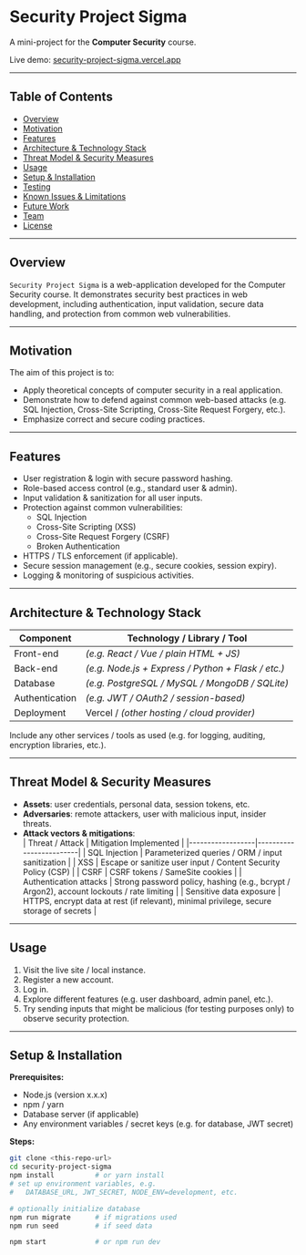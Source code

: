 # Security Project Sigma

A mini-project for the **Computer Security** course.

Live demo: [security-project-sigma.vercel.app](https://security-project-sigma.vercel.app/)

---

## Table of Contents

- [Overview](#overview)  
- [Motivation](#motivation)  
- [Features](#features)  
- [Architecture & Technology Stack](#architecture--technology-stack)  
- [Threat Model & Security Measures](#threat-model--security-measures)  
- [Usage](#usage)  
- [Setup & Installation](#setup--installation)  
- [Testing](#testing)  
- [Known Issues & Limitations](#known-issues--limitations)  
- [Future Work](#future-work)  
- [Team](#team)  
- [License](#license)

---

## Overview

`Security Project Sigma` is a web-application developed for the Computer Security course. It demonstrates security best practices in web development, including authentication, input validation, secure data handling, and protection from common web vulnerabilities.

---

## Motivation

The aim of this project is to:

- Apply theoretical concepts of computer security in a real application.  
- Demonstrate how to defend against common web-based attacks (e.g. SQL Injection, Cross-Site Scripting, Cross-Site Request Forgery, etc.).  
- Emphasize correct and secure coding practices.  

---

## Features

- User registration & login with secure password hashing.  
- Role-based access control (e.g., standard user & admin).  
- Input validation & sanitization for all user inputs.  
- Protection against common vulnerabilities:  
  - SQL Injection  
  - Cross-Site Scripting (XSS)  
  - Cross-Site Request Forgery (CSRF)  
  - Broken Authentication  
- HTTPS / TLS enforcement (if applicable).  
- Secure session management (e.g., secure cookies, session expiry).  
- Logging & monitoring of suspicious activities.

---

## Architecture & Technology Stack

| Component | Technology / Library / Tool |
|-----------|-------------------------------|
| Front-end | *(e.g. React / Vue / plain HTML + JS)* |
| Back-end | *(e.g. Node.js + Express / Python + Flask / etc.)* |
| Database | *(e.g. PostgreSQL / MySQL / MongoDB / SQLite)* |
| Authentication | *(e.g. JWT / OAuth2 / session-based)* |
| Deployment | Vercel / *(other hosting / cloud provider)* |

Include any other services / tools as used (e.g. for logging, auditing, encryption libraries, etc.).

---

## Threat Model & Security Measures

- **Assets**: user credentials, personal data, session tokens, etc.  
- **Adversaries**: remote attackers, user with malicious input, insider threats.  
- **Attack vectors & mitigations**:  
  | Threat / Attack | Mitigation Implemented |
  |------------------|-------------------------|
  | SQL Injection | Parameterized queries / ORM / input sanitization |
  | XSS | Escape or sanitize user input / Content Security Policy (CSP) |
  | CSRF | CSRF tokens / SameSite cookies |
  | Authentication attacks | Strong password policy, hashing (e.g., bcrypt / Argon2), account lockouts / rate limiting |
  | Sensitive data exposure | HTTPS, encrypt data at rest (if relevant), minimal privilege, secure storage of secrets |

---

## Usage

1. Visit the live site / local instance.  
2. Register a new account.  
3. Log in.  
4. Explore different features (e.g. user dashboard, admin panel, etc.).  
5. Try sending inputs that might be malicious (for testing purposes only) to observe security protection.

---

## Setup & Installation

**Prerequisites:**

- Node.js (version x.x.x)  
- npm / yarn  
- Database server (if applicable)  
- Any environment variables / secret keys (e.g. for database, JWT secret)

**Steps:**

```bash
git clone <this-repo-url>
cd security-project-sigma
npm install          # or yarn install
# set up environment variables, e.g.
#   DATABASE_URL, JWT_SECRET, NODE_ENV=development, etc.

# optionally initialize database
npm run migrate      # if migrations used
npm run seed         # if seed data

npm start            # or npm run dev

